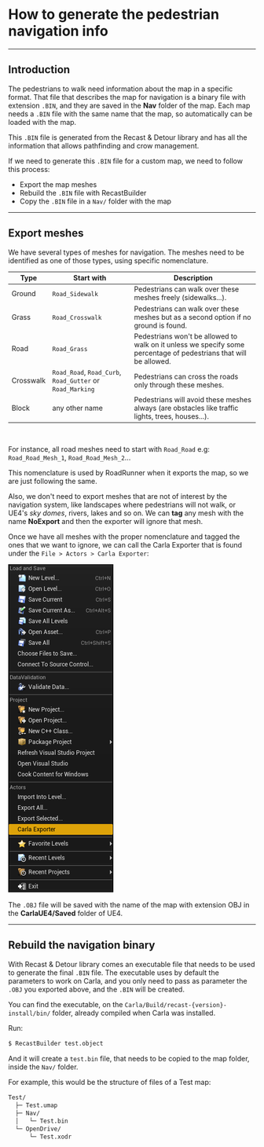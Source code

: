 # How to generate the pedestrian navigation info

---
## Introduction

The pedestrians to walk need information about the map in a specific format. That file that describes the map for navigation is a binary file with extension `.BIN`, and they are saved in the **Nav** folder of the map. Each map needs a `.BIN` file with the same name that the map, so automatically can be loaded with the map.

This `.BIN` file is generated from the Recast & Detour library and has all the information that allows pathfinding and crow management.

If we need to generate this `.BIN` file for a custom map, we need to follow this process:

* Export the map meshes
* Rebuild the `.BIN` file with RecastBuilder
* Copy the `.BIN` file in a `Nav/` folder with the map

---
## Export meshes

We have several types of meshes for navigation. The meshes need to be identified as one of those types, using specific nomenclature.

| Type      | Start with | Description |
|-----------|------------|-------------|
| Ground    | `Road_Sidewalk` | Pedestrians can walk over these meshes freely (sidewalks...). |
| Grass     | `Road_Crosswalk` | Pedestrians can walk over these meshes but as a second option if no ground is found. |
| Road      | `Road_Grass` | Pedestrians won't be allowed to walk on it unless we specify some percentage of pedestrians that will be allowed. |
| Crosswalk | `Road_Road`, `Road_Curb`, `Road_Gutter` or `Road_Marking` | Pedestrians can cross the roads only through these meshes. |
| Block     | any other name | Pedestrians will avoid these meshes always (are obstacles like traffic lights, trees, houses...). |  

<br>

For instance, all road meshes need to start with `Road_Road` e.g: `Road_Road_Mesh_1`, `Road_Road_Mesh_2`...

This nomenclature is used by RoadRunner when it exports the map, so we are just following the same.

Also, we don't need to export meshes that are not of interest by the navigation system, like landscapes where pedestrians will not walk, or UE4's _sky domes_, rivers, lakes and so on.
We can **tag** any mesh with the name **NoExport** and then the exporter will ignore that mesh.

Once we have all meshes with the proper nomenclature and tagged the ones that we want to ignore, we can call the Carla Exporter that is found under the `File > Actors > Carla Exporter`:

![Carla Exporter](img/CarlaExporter.png)

The `.OBJ` file will be saved with the name of the map with extension OBJ in the **CarlaUE4/Saved** folder of UE4.

---
## Rebuild the navigation binary

With Recast & Detour library comes an executable file that needs to be used to generate the final `.BIN` file.
The executable uses by default the parameters to work on Carla, and you only need to pass as parameter the `.OBJ` you exported above, and the `.BIN` will be created.

You can find the executable, on the `Carla/Build/recast-{version}-install/bin/` folder, already compiled when Carla was installed.

Run:

```sh
$ RecastBuilder test.object
```

And it will create a `test.bin` file, that needs to be copied to the map folder, inside the `Nav/` folder.

For example, this would be the structure of files of a Test map:

```
Test/
  ├─ Test.umap
  ├─ Nav/
  │   └─ Test.bin
  └─ OpenDrive/
      └─ Test.xodr
```

